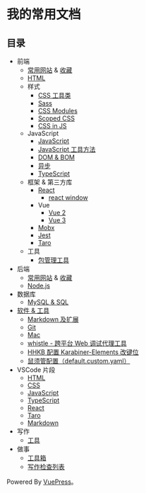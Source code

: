 # 我的常用文档
## 目录
* 前端
  * [常用网站](content/fe/link.md) & [收藏](content/fe/bookmark.md) 
  * [HTML](content/fe/html.md)
  * 样式 
    * [CSS 工具类](content/fe/style/css-util.md)
    * [Sass](content/fe/style/sass.md)
    * [CSS Modules](content/fe/style/css-modules.md)
    * [Scoped CSS](content/fe/style/scoped-css.md)
    * [CSS in JS](content/fe/style/css-in-js.md)
  * JavaScript
    * [JavaScript](content/fe/js/javascript.md)
    * [JavaScript 工具方法](content/fe/js/util.md)
    * [DOM & BOM](content/fe/js/DOM-BOM/README.md)
    * [异步](content/fe/js/async.md)
    * [TypeScript ](content/fe/js/ts/README.md)
  * 框架 & 第三方库
    * [React](content/fe/libs/react/README.md)
      * [react window](content/fe/libs/react/react-window.md)
    * Vue
      * [Vue 2](content/fe/libs/vue/vue-2.md)
      * [Vue 3](content/fe/libs/vue/vue-3.md)
    * [Mobx](content/fe/libs/mobx.md)
    * [Jest](content/fe/libs/jest.md)
    * [Taro](content/fe/libs/taro/README.md)
  * 工具
    * [包管理工具](content/fe/tool/package-manage.md)
* 后端
  * [常用网站](content/backend/link.md) & [收藏](content/backend/bookmark.md)
  * [Node.js](content/backend/nodejs.md)
* 数据库
  * [MySQL & SQL](content/database/mysql.md)
* [软件 & 工具](content/software/README.md)
  * [Markdown 及扩展](content/software/markdown/README.md)
  * [Git](content/software/git.md)
  * [Mac](content/software/mac.md)
  * [whistle - 跨平台 Web 调试代理工具](content/software/whistle.md)
  * [HHKB 配置 Karabiner-Elements 改键位](content/software/hhkb.md)
  * [鼠须管配置（default.custom.yaml）](content/software/rime.md)
* VSCode 片段
  * [HTML](content/fe/html/0-snippet.md)
  * [CSS](content/fe/style/0-snippet.md)
  * [JavaScript](content/fe/js/0-snippet.md)
  * [TypeScript](content/fe/js/ts/0-snippet.md)
  * [React](content/fe/libs/react/0-snippet.md)
  * [Taro](content/fe/libs/taro/0-snippet.md)
  * [Markdown](content/software/markdown/0-snippet.md)
* 写作
  * [工具](content/write/tools.md)
* 做事
  * [工具箱](content/do/tools/README.md)
  * [写作检查列表](content/do/write.md)

Powered By [VuePress](https://vuepress.vuejs.org/zh/)。